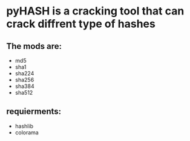 # pyHASH is a cracking tool that can crack diffrent type of hashes
## The mods are:
- md5
- sha1
- sha224
- sha256
- sha384
- sha512

## requierments:
- hashlib
- colorama
